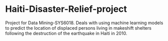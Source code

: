 # Haiti-Disaster-Relief-project
Project for Data Mining-SYS6018. Deals with using machine learning models to predict the location of displaced persons living in makeshift shelters following the destruction of the earthquake in Haiti in 2010.
